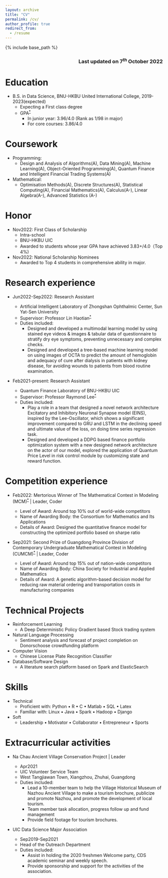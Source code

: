 ```yaml
---
layout: archive
title: "CV"
permalink: /cv/
author_profile: true
redirect_from:
  - /resume
---
```


{% include base_path %}

<h3>
<p align="right">
Last updated on 7<sup>th</sup> October 2022
</p>
</h3>

Education
======
* B.S. in Data Science, BNU-HKBU United International College, 2019-2023(expected)
  * Expecting a First class degree
  * GPA<sup>[*](https://github.com/JeremyLynnn/jeremylynnn.github.io/blob/master/files/%E6%88%90%E7%BB%A9%E5%8D%95.pdf)</sup>
    * In junior year: 3.96/4.0 (Rank as 1/98 in major)
    * For core courses: 3.86/4.0

Coursework
======
* Programming: 
  * Design and Analysis of Algorithms(A), Data Mining(A), Machine Learning(A), Object-Oriented Programming(A), Quantum Finance and Intelligent Financial Trading Systems(A)
* Mathematical: 
  * Optimisation Methods(A), Discrete Structures(A), Statistical Computing(A), Financial Mathematics(A), Calculus(A-), Linear Algebra(A-), Advanced Statistics (A-)
  
Honor
======
* Nov2022: First Class of Scholarship
  * Intra-school
  * BNU-HKBU UIC
  * Awarded to students whose year GPA have achieved 3.83+/4.0（Top 4%) 
* Nov2022: National Scholarship Nominees
  * Awarded to Top 4 students in comprehensive ability in major.

Research experience
======
* Jun2022-Sep2022: Research Assistant
  * Artificial Intelligent Laboratory of Zhongshan Ophthalmic Center, Sun Yat-Sen University
  * Supervisor: Professor Lin Haotian<sup>[*](https://bme.sysu.edu.cn/teacher/teacher05/1395910.htm)</sup>
  * Duties included: 
    * Designed and developed a multimodal learning model by using stained eye videos & images & tabular data of questionnaire to stratify dry eye symptoms, preventing unnecessary and complex checks.
    * Designed and developed a tree-based machine learning model on using images of OCTA to predict the amount of hemoglobin and adequacy of cure after dialysis in patients with kidney disease, for avoiding wounds to patients from blood routine examination.

* Feb2021-present: Research Assistant
  * Quantum Finance Laboratory of BNU-HKBU UIC
  * Supervisor: Professor Raymond Lee<sup>[*](https://dst.uic.edu.cn/en/faculty/faculty.htm#/raymondshtlee/en)</sup>
  * Duties included: 
    * Play a role in a team that designed a novel network architecture Excitatory and Inhibitory Neuronal Synapse model (EINS), inspired by the Lee-Oscillator, which shows a significant improvement compared to GRU and LSTM in the declining speed and ultimate value of the loss, on doing time series regression task.
    * Designed and developed a DDPG based finance portfolio optimization system with a new designed network architecture on the actor of our model, explored the application of Quantum Price Level in risk control module by customizing state and reward function.

Competition experience
=====
* Feb2022: Mertorious Winner of The Mathematical Contest in Modeling (MCM)<sup>[*](https://github.com/JeremyLynnn/jeremylynnn.github.io/blob/master/files/%E7%BE%8E%E8%B5%9B%E5%A5%96%E7%8A%B6.pdf)</sup> \| Leader, Coder
  * Level of Award: Around top 10% out of world-wide competitors 
  * Name of Awarding Body: the Consortium for Mathematics and Its Applications
  * Details of Award: Designed the quantitative finance model for constructing the optimized portfolio based on sharpe ratio

* Sep2021: Second Prize of Guangdong Province Division of Contemporary Undergraduate Mathematical Contest in Modeling (CUMCM)<sup>[*](https://github.com/JeremyLynnn/jeremylynnn.github.io/blob/master/files/%E5%9B%BD%E8%B5%9B%E5%A5%96%E7%8A%B6.pdf)</sup> \| Leader, Coder
  * Level of Award: Around top 15% out of nation-wide competitors 
  * Name of Awarding Body: China Society for Industrial and Applied Mathematics
  * Details of Award: A genetic algorithm-based decision model for reducing raw material ordering and transportation costs in manufacturing companies


Technical Projects
=====
* Reinforcement Learning
  * A Deep Deterministic Policy Gradient based Stock trading system
* Natural Language Processing
  * Sentiment analysis and forecast of project completion on Donorschoose crowdfunding platform
* Computer Vision
  * Chinese License Plate Recognition Classifier
* Database/Software Design
  * A literature search platform based on Spark and ElasticSearch

Skills
======
* Technical
  * Proficient with: Python • R • C • Matlab • SQL • Latex
  * Familiar with: Linux • Java • Spark • Hadoop • Django
* Soft 
  * Leadership • Motivator • Collaborator • Entrepreneur • Sports

Extracurricular activities
======
* Na Chau Ancient Village Conservation Project \| Leader
  * Apr2021
  * UIC Volunteer Service Team
  * West Tangjiawan Town, Xiangzhou, Zhuhai, Guangdong
  * Duties included: 
    * Lead a 10-member team to help the Village Historical Museum of Nazhou Ancient Village to make a tourism brochure, publicize and promote Nazhou, and promote the development of local tourism.
    * Team member task allocation, progress follow up and fund management
    * Provide field footage for tourism brochures.

* UIC Data Science Major Association
  * Sep2019-Sep2021
  * Head of the Outreach Department
  * Duties included: 
    * Assist in holding the 2020 freshmen Welcome party, CDS academic seminar and weekly speech.
    * Provide sponsorship and support for the activities of the association.

